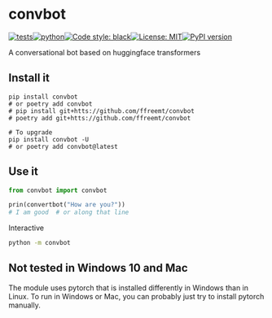 # convbot
[![tests](https://github.com/ffreemt/convbot/actions/workflows/routine-tests.yml/badge.svg)](https://github.com/ffreemt/convbot/actions)[![python](https://img.shields.io/static/v1?label=python+&message=3.7%2B&color=blue)](https://img.shields.io/static/v1?label=python+&message=3.7%2B&color=blue)[![Code style: black](https://img.shields.io/badge/code%20style-black-000000.svg)](https://github.com/psf/black)[![License: MIT](https://img.shields.io/badge/License-MIT-yellow.svg)](https://opensource.org/licenses/MIT)[![PyPI version](https://badge.fury.io/py/convbot.svg)](https://badge.fury.io/py/convbot)

A conversational bot based on huggingface transformers

## Install it

```shell
pip install convbot
# or poetry add convbot
# pip install git+htts://github.com/ffreemt/convbot
# poetry add git+htts://github.com/ffreemt/convbot

# To upgrade
pip install convbot -U
# or poetry add convbot@latest
```

## Use it
```python
from convbot import convbot

prin(convertbot("How are you?"))
# I am good  # or along that line
```

Interactive

```bash
python -m convbot
```
## Not tested in Windows 10 and Mac

The module uses pytorch that is installed differently in Windows than in Linux. To run in Windows or Mac, you can probably just try to install pytorch manually.
